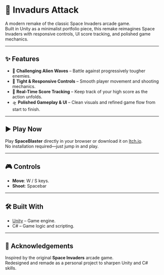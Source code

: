 # 👾 Invadurs Attack

A modern remake of the classic Space Invaders arcade game. </br>
Built in Unity as a minimalist portfolio piece, this remake reimagines Space Invaders with responsive controls, UI score tracking, and polished game mechanics.

---

## ✨ Features

- 🧠 **Challenging Alien Waves** – Battle against progressively tougher enemies.
- 🎯 **Tight & Responsive Controls** – Smooth player movement and shooting mechanics.
- 🧮 **Real-Time Score Tracking** – Keep track of your high score as the action unfolds.
- 🛸 **Polished Gameplay & UI** – Clean visuals and refined game flow from start to finish.

---

## ▶️ Play Now

Play **SpaceBlaster** directly in your browser or download it on [Itch.io](https://pedrooctaviosnv.itch.io/invadurs-attack). </br>
No installation required—just jump in and play.

---

## 🎮 Controls

- **Move**: W / S keys.  
- **Shoot**: Spacebar

---

## 🛠️ Built With

- [Unity](https://unity.com/) – Game engine.
- C# – Game logic and scripting.

---

## 🙌 Acknowledgements

Inspired by the original **Space Invaders** arcade game. </br>
Redesigned and remade as a personal project to sharpen Unity and C# skills.
